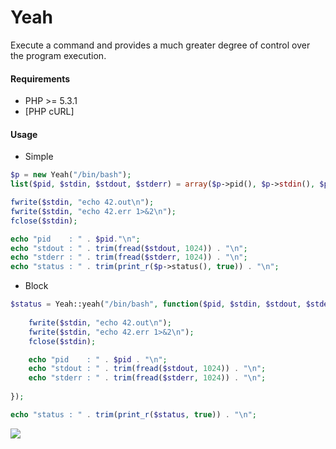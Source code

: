 Yeah
====
Execute a command and provides a much greater degree of control over the program execution. 


#### Requirements

* PHP >= 5.3.1
* [PHP cURL]


#### Usage

- Simple

```php
$p = new Yeah("/bin/bash");
list($pid, $stdin, $stdout, $stderr) = array($p->pid(), $p->stdin(), $p->stdout(), $p->stderr());

fwrite($stdin, "echo 42.out\n");
fwrite($stdin, "echo 42.err 1>&2\n");
fclose($stdin);

echo "pid    : " . $pid."\n";
echo "stdout : " . trim(fread($stdout, 1024)) . "\n";
echo "stderr : " . trim(fread($stderr, 1024)) . "\n";
echo "status : " . trim(print_r($p->status(), true)) . "\n";
```


- Block

```php
$status = Yeah::yeah("/bin/bash", function($pid, $stdin, $stdout, $stderr) {
	
	fwrite($stdin, "echo 42.out\n");
	fwrite($stdin, "echo 42.err 1>&2\n");
	fclose($stdin);

	echo "pid    : " . $pid . "\n";
	echo "stdout : " . trim(fread($stdout, 1024)) . "\n";
	echo "stderr : " . trim(fread($stderr, 1024)) . "\n";
	
});

echo "status : " . trim(print_r($status, true)) . "\n";
```


[![](http://service.t.sina.com.cn/widget/qmd/1656360925/02781ba4/4.png)](http://weibo.com/smcz)
